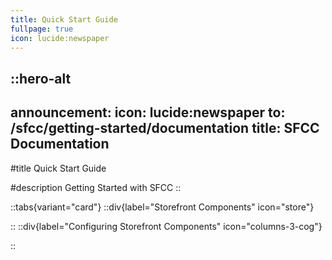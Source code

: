 ```yaml
---
title: Quick Start Guide
fullpage: true
icon: lucide:newspaper
---
```


::hero-alt
---
announcement:
  icon: lucide:newspaper
  to: /sfcc/getting-started/documentation
  title: SFCC Documentation
---

#title
Quick Start Guide

#description
Getting Started with SFCC
::

::tabs{variant="card"}
  ::div{label="Storefront Components" icon="store"}
 
  ::
  ::div{label="Configuring Storefront Components" icon="columns-3-cog"}

::
